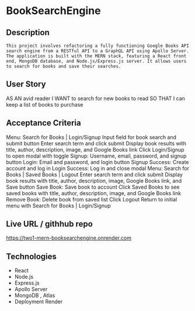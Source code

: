 # BookSearchEngine

## Description

    This project involves refactoring a fully functioning Google Books API search engine from a RESTful API to a GraphQL API using Apollo Server. The application is built with the MERN stack, featuring a React front end, MongoDB database, and Node.js/Express.js server. It allows users to search for books and save their searches.

## User Story
AS AN avid reader
I WANT to search for new books to read
SO THAT I can keep a list of books to purchase

## Acceptance Criteria
Menu: Search for Books | Login/Signup
Input field for book search and submit button
Enter search term and click submit
Display book results with title, author, description, image, and Google Books link
Click Login/Signup to open modal with toggle
Signup: Username, email, password, and signup button
Login: Email and password, and login button
Signup Success: Create account and log in
Login Success: Log in and close modal
Menu: Search for Books | Saved Books | Logout
Enter search term and click submit
Display book results with title, author, description, image, Google Books link, and Save button
Save Book: Save book to account
Click Saved Books to see saved books with title, author, description, image, and Google Books link
Remove Book: Delete book from saved list
Click Logout
Return to initial menu with Search for Books | Login/Signup




## Live URL / githhub repo
https://two1-mern-booksearchengine.onrender.com


## Technologies
 - React
 - Node.js
 - Express.js
 - Apollo Server
 - MongoDB , Atlas
 - Deployment Render
